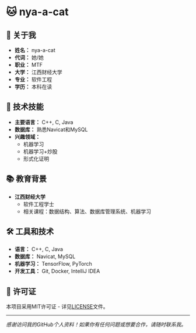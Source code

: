 # 🐱 nya-a-cat

## 👤 关于我

- **姓名：** nya-a-cat
- **代词：** 她/她
- **职业：** MTF
- **大学：** 江西财经大学
- **专业：** 软件工程
- **学历：** 本科在读

## 💼 技术技能

- **主要语言：** C++, C, Java
- **数据库：** 熟悉Navicat和MySQL
- **兴趣领域：**
  - 机器学习
  - 机器学习+炒股
  - 形式化证明

## 📚 教育背景

- **江西财经大学**
  - 软件工程学士
  - 相关课程：数据结构、算法、数据库管理系统、机器学习

## 🛠️ 工具和技术

- **语言：** C++, C, Java
- **数据库：** Navicat, MySQL
- **机器学习：** TensorFlow, PyTorch
- **开发工具：** Git, Docker, IntelliJ IDEA

## 📄 许可证

本项目采用MIT许可证 - 详见[LICENSE](LICENSE)文件。

---

_感谢访问我的GitHub个人资料！如果你有任何问题或想要合作，请随时联系我。_
